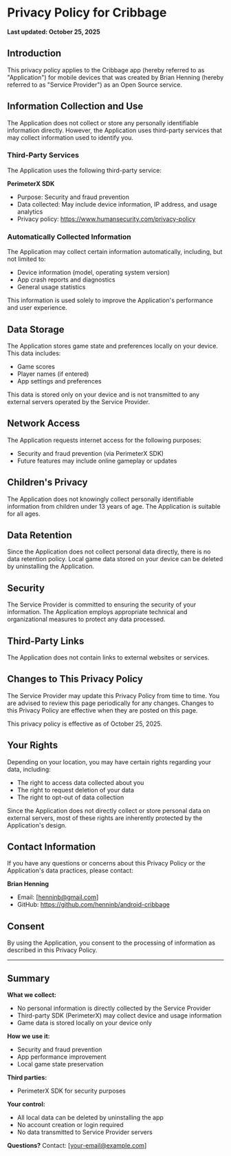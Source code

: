 # Privacy Policy for Cribbage

**Last updated: October 25, 2025**

## Introduction

This privacy policy applies to the Cribbage app (hereby referred to as "Application") for mobile devices that was created by Brian Henning (hereby referred to as "Service Provider") as an Open Source service.

## Information Collection and Use

The Application does not collect or store any personally identifiable information directly. However, the Application uses third-party services that may collect information used to identify you.

### Third-Party Services

The Application uses the following third-party service:

**PerimeterX SDK**
- Purpose: Security and fraud prevention
- Data collected: May include device information, IP address, and usage analytics
- Privacy policy: https://www.humansecurity.com/privacy-policy

### Automatically Collected Information

The Application may collect certain information automatically, including, but not limited to:
- Device information (model, operating system version)
- App crash reports and diagnostics
- General usage statistics

This information is used solely to improve the Application's performance and user experience.

## Data Storage

The Application stores game state and preferences locally on your device. This data includes:
- Game scores
- Player names (if entered)
- App settings and preferences

This data is stored only on your device and is not transmitted to any external servers operated by the Service Provider.

## Network Access

The Application requests internet access for the following purposes:
- Security and fraud prevention (via PerimeterX SDK)
- Future features may include online gameplay or updates

## Children's Privacy

The Application does not knowingly collect personally identifiable information from children under 13 years of age. The Application is suitable for all ages.

## Data Retention

Since the Application does not collect personal data directly, there is no data retention policy. Local game data stored on your device can be deleted by uninstalling the Application.

## Security

The Service Provider is committed to ensuring the security of your information. The Application employs appropriate technical and organizational measures to protect any data processed.

## Third-Party Links

The Application does not contain links to external websites or services.

## Changes to This Privacy Policy

The Service Provider may update this Privacy Policy from time to time. You are advised to review this page periodically for any changes. Changes to this Privacy Policy are effective when they are posted on this page.

This privacy policy is effective as of October 25, 2025.

## Your Rights

Depending on your location, you may have certain rights regarding your data, including:
- The right to access data collected about you
- The right to request deletion of your data
- The right to opt-out of data collection

Since the Application does not directly collect or store personal data on external servers, most of these rights are inherently protected by the Application's design.

## Contact Information

If you have any questions or concerns about this Privacy Policy or the Application's data practices, please contact:

**Brian Henning**
- Email: [henninb@gmail.com]
- GitHub: https://github.com/henninb/android-cribbage

## Consent

By using the Application, you consent to the processing of information as described in this Privacy Policy.

---

## Summary

**What we collect:**
- No personal information is directly collected by the Service Provider
- Third-party SDK (PerimeterX) may collect device and usage information
- Game data is stored locally on your device only

**How we use it:**
- Security and fraud prevention
- App performance improvement
- Local game state preservation

**Third parties:**
- PerimeterX SDK for security purposes

**Your control:**
- All local data can be deleted by uninstalling the app
- No account creation or login required
- No data transmitted to Service Provider servers

**Questions?**
Contact: [your-email@example.com]
